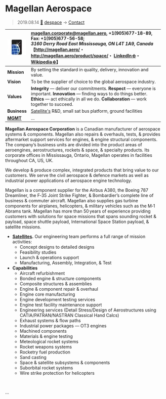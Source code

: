 # Magellan Aerospace
> 2019.08.14 [🚀](../../index/index.md) [despace](../index.md) → [Contact](../contact.md)

|[![](../f/contact/m/magellan_as_logo1_thumb.webp)](../f/contact/m/magellan_as_logo1.webp)|<magellan.corporate@magellan.aero>, +1(905)677-18-89, Fax: +1(905)677-56-58;<br> *3160 Derry Road East Mississauga, ON L4T 1A9, Canada*<br> 【<http://magellan.aero/>・ <http://magellan.aero/product/space/>・ [LinkedIn ⎆](https://www.linkedin.com/company/magellan-aerospace)・ [Wikipedia ⎆](https://en.wikipedia.org/wiki/Magellan_Aerospace)】|
|:--|:--|
|**Mission**|By setting the standard in quality, delivery, innovation and value.|
|**Vision**|To be the supplier of choice to the global aerospace industry.|
|**Values**|**Integrity** — deliver our commitments. **Respect** — everyone is important. **Innovation** — finding ways to do things better. **Ethics** — act ethically in all we do. **Collaboration** — work together to succeed.|
|**Business**|[Satellite's](../sc.md) R&D, small sat bus platform, ground facilities|
|**[MGMT](../mgmt.md)**|…|

**Magellan Aerospace Corporation** is a Canadian manufacturer of aerospace systems & components. Magellan also repairs & overhauls, tests, & provides aftermarket support services for engines, & engine structural components. The company’s business units are divided into the product areas of aeroengines, aerostructures, rockets & space, & specialty products. Its corporate offices in Mississauga, Ontario, Magellan operates in facilities throughout CA, US, UK.

We develop & produce complex, integrated products that bring value to our customers. We serve the civil aerospace & defence markets as well as industrial power applications of aerospace engine technology.

Magellan is a component supplier for the Airbus A380, the Boeing 787 Dreamliner, the F‑35 Joint Strike Fighter, & Bombardier’s complete line of business & commuter aircraft. Magellan also supplies gas turbine components for airplanes, helicopters, & military vehicles such as the M‑1 Abrams tank. Magellan has more than 50 years of experience providing customers with solutions for space missions that spans sounding rocket & payload, space shuttle payload, International Space Station payload, & satellite missions.

   - **[Satellites](../sc.md).** Our engineering team performs a full range of mission activities:
      - Concept designs to detailed designs
      - Feasibility studies
      - Launch & operations support
      - Manufacturing, Assembly, Integration, & Test
   - **Capabilities**
      - Aircraft refurbishment
      - Bonded engine & structure components
      - Composite structures & assemblies
      - Engine & component repair & overhaul
      - Engine core manufacturing
      - Engine development testing services
      - Engine test facility maintenance support
      - Engineering services (Detail Stress/Design of Aerostructures using CATIA/PATRAN/NASTRAN Classical Hand Calcs)
      - Exhaust systems & flow paths
      - Industrial power packages — OT3 engines
      - Machined components
      - Materials & engine testing
      - Meteological rocket systems
      - Rocket weapons systems
      - Rocketry fuel production
      - Sand casting
      - Space & satellite subsystems & components
      - Suborbital rocket systems
      - Wire strike protection for helicopters

<p style="page-break-after:always"> </p>

…
